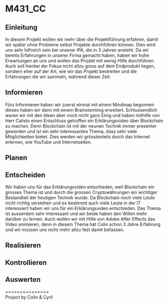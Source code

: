 # M431_CC
## Einleitung
In diesem Projekt wollen wir mehr über die Projektführung erfahren, damit wir später ohne Probleme selbst Projekte durchführen können. Dies wird uns sehr hilfreich sein bei unserer IPA, die in 3 Jahren ansteht. Da wir bereits Erfahrungen in unserer Firma gemacht haben, haben wir hohe Erwartungen an uns und wollen das Projekt mit wenig Hilfe durchführen.<br>
Auch soll hierbei der Fokus nicht allzu gross auf dem Endprodukt liegen, sondern eher auf der Art, wie wir das Projekt bestreiten und die Erfahrungen die wir sammeln, während dieser Zeit.<br>
## Informieren
Fürs Informieren haben wir zuerst einmal mit einem Mindmap begonnen dieses haben wir dann mit einem Brainstorming erweitert. Schlussendlich waren wir mit den Ideen aber noch nicht ganz Einig und haben mithilfe von Herr Calisto einen Entschluss getroffen ein Erklärungsvideo über Blockchain zu machen. Denn Blockchain ist mit der neunen Technik immer presenter geworden und ist ein sehr interessantes Thema, dass sehr viele Möglichkeiten bietet. Dies werden wir grösstenteils durch das Internet erlernen, wie YouTube und Internetseiten.<br>
## Planen
## Entscheiden
Wir haben uns für das Erklärungsvideo entschieden, weil Blockchain ein grosses Thema ist und durch die grossen Cryptowährungen ein wichtiger Bestandteil der heutigen Technik wurde. Da Blockchain noch viele Leute nicht richtig verstehen und  es bestimmt auch viele Leute in der IT interessiert haben wir uns für ein Erklärungsvideo entschieden. Das Thema ist ausserdem sehr interessant und wir beide haben den Willen mehr darüber zu lernen. Auch wollen wir mit Hilfe von Adobe After Effects das Video animieren, denn in diesem Thema hat Colin schon 3 Jahre Erfahrung und wir müssen uns nicht mehr allzu fest damit befassen.<br>
## Realisieren
## Kontrollieren
## Auswerten
===============<br>
Project by Colin & Cyril 